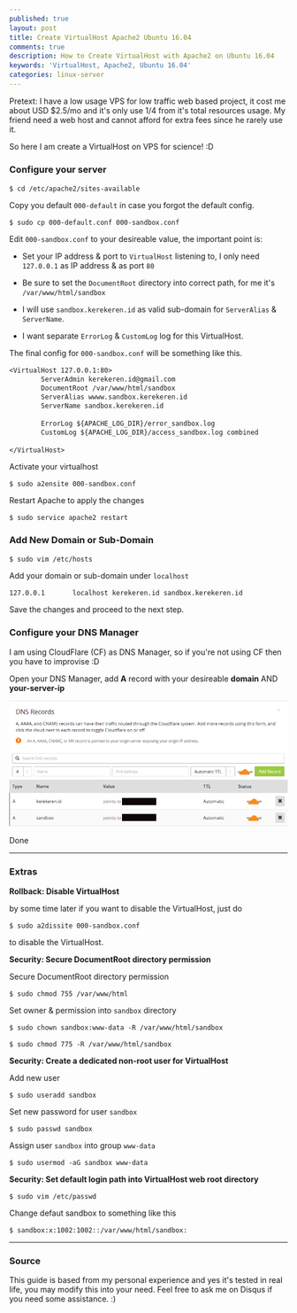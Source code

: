 ```yaml
---
published: true
layout: post
title: Create VirtualHost Apache2 Ubuntu 16.04
comments: true
description: How to Create VirtualHost with Apache2 on Ubuntu 16.04
keywords: 'VirtualHost, Apache2, Ubuntu 16.04'
categories: linux-server
---
```


Pretext: I have a low usage VPS for low traffic web based project, it cost me about USD $2.5/mo and it's only use 1/4 from it's total resources usage. My friend need a  web host and cannot afford for extra fees since he rarely use it.

So here I am create a VirtualHost on VPS for science! :D

### Configure your server
```
$ cd /etc/apache2/sites-available
```

Copy you default `000-default` in case you forgot the default config.
```
$ sudo cp 000-default.conf 000-sandbox.conf
```

Edit `000-sandbox.conf` to your desireable value, the important point is:

- Set your IP address & port to `VirtualHost` listening to, I only need `127.0.0.1` as IP address &  as port `80`

- Be sure to set the `DocumentRoot` directory into correct path, for me it's `/var/www/html/sandbox`

- I will use `sandbox.kerekeren.id` as valid sub-domain for `ServerAlias` & `ServerName`.

- I want separate `ErrorLog` & `CustomLog` log for this VirtualHost.


The final config for `000-sandbox.conf` will be something like this.

```
<VirtualHost 127.0.0.1:80>
        ServerAdmin kerekeren.id@gmail.com
        DocumentRoot /var/www/html/sandbox
        ServerAlias wwww.sandbox.kerekeren.id
        ServerName sandbox.kerekeren.id

        ErrorLog ${APACHE_LOG_DIR}/error_sandbox.log
        CustomLog ${APACHE_LOG_DIR}/access_sandbox.log combined

</VirtualHost>
```

Activate your virtualhost
```
$ sudo a2ensite 000-sandbox.conf
```

Restart Apache to apply the changes
```
$ sudo service apache2 restart
```

### Add New Domain or Sub-Domain
```
$ sudo vim /etc/hosts
```

Add your domain or sub-domain under `localhost`
```
127.0.0.1       localhost kerekeren.id sandbox.kerekeren.id
```

Save the changes and proceed to the next step.

### Configure your DNS Manager

I am using CloudFlare (CF) as DNS Manager, so if you're not using CF then you have to improvise :D

Open your DNS Manager, add **A** record with your desireable **domain** AND **your-server-ip**

![CloudFlare DNS Manager](https://raw.githubusercontent.com/ceroberoz/firebase-blog/master/static/img/_posts/manage-cf-dns.png)

Done

---

### Extras

**Rollback: Disable VirtualHost**

by some time later if you want to disable the VirtualHost, just do
```
$ sudo a2dissite 000-sandbox.conf
```

to disable the VirtualHost.

**Security: Secure DocumentRoot directory permission**

Secure DocumentRoot directory permission
```
$ sudo chmod 755 /var/www/html
```

Set owner & permission into `sandbox` directory
```
$ sudo chown sandbox:www-data -R /var/www/html/sandbox
```

```
$ sudo chmod 775 -R /var/www/html/sandbox
```

**Security: Create a dedicated non-root user for VirtualHost**

Add new user
```
$ sudo useradd sandbox
```

Set new password for user `sandbox`
```
$ sudo passwd sandbox
```

Assign user `sandbox` into group `www-data`
```
$ sudo usermod -aG sandbox www-data
```

**Security: Set default login path into VirtualHost web root directory**
```
$ sudo vim /etc/passwd
```

Change defaut sandbox to something like this
```
$ sandbox:x:1002:1002::/var/www/html/sandbox:
```
---

### Source

This guide is based from my personal experience and yes it's tested in real life, you may modify this into your need. Feel free to ask me on Disqus if you need some assistance. :)
